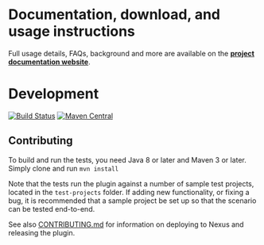 Documentation, download, and usage instructions
===============================================

Full usage details, FAQs, background and more are available on the
**[project documentation website](http://danielflower.github.io/multi-module-maven-release-plugin/index.html)**.

Development
===========

[![Build Status](https://travis-ci.org/danielflower/multi-module-maven-release-plugin.svg?branch=master)](https://travis-ci.org/danielflower/multi-module-maven-release-plugin)
[![Maven Central](https://img.shields.io/maven-central/v/com.github.danielflower.mavenplugins/multi-module-maven-release-plugin)](https://maven-badges.herokuapp.com/maven-central/com.github.danielflower.mavenplugins/multi-module-maven-release-plugin)

Contributing
------------

To build and run the tests, you need Java 8 or later and Maven 3 or later. Simply clone and run `mvn install`

Note that the tests run the plugin against a number of sample test projects, located in the `test-projects` folder.
If adding new functionality, or fixing a bug, it is recommended that a sample project be set up so that the scenario
can be tested end-to-end.

See also [CONTRIBUTING.md](CONTRIBUTING.md) for information on deploying to Nexus and releasing the plugin.
